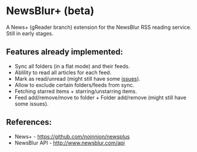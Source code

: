 NewsBlur+ (beta)
================

A News+ (gReader branch) extension for the NewsBlur RSS reading service. Still in early stages.

Features already implemented:
-------------------------------
* Sync all folders (in a flat mode) and their feeds.
* Ablility to read all articles for each feed.
* Mark as read/unread (might still have some [issues](https://github.com/noinnion/newsplus/issues/12)).
* Allow to exclude certain folders/feeds from sync.
* Fetching starred items + starring/unstarring items.
* Feed add/remove/move to folder + Folder add/remove (might still have some issues).

    
References:
-------------------------------
* News+ - https://github.com/noinnion/newsplus
* NewsBlur API - http://www.newsblur.com/api

